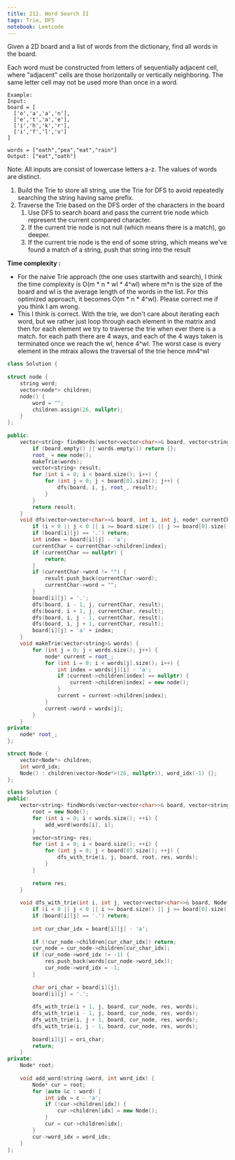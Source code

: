 ```yaml
---
title: 212. Word Search II     
tags: Trie, DFS
notebook: Leetcode
---
```


Given a 2D board and a list of words from the dictionary, find all words in the board.

Each word must be constructed from letters of sequentially adjacent cell, where "adjacent" cells are those horizontally or vertically neighboring. The same letter cell may not be used more than once in a word.

 
```
Example:
Input: 
board = [
  ['o','a','a','n'],
  ['e','t','a','e'],
  ['i','h','k','r'],
  ['i','f','l','v']
]

words = ["oath","pea","eat","rain"]
Output: ["eat","oath"]
 ```

Note:
    All inputs are consist of lowercase letters a-z.
    The values of words are distinct.

1. Build the Trie to store all string, use the Trie for DFS to avoid repeatedly searching the string having same prefix.
2. Traverse the Trie based on the DFS order of the characters in the board
   1. Use DFS to search board and pass the current trie node which represent the current compared character.
   2. If the current trie node is not null (which means there is a match), go deeper.
   3. If the current trie node is the end of some string, which means we've found a match of a string, push that string into the result

**Time complexity :**
- For the naive Trie approach (the one uses startwith and search), I think the time complexity is O(m * n * wl * 4^wl) where m*n is the size of the board and wl is the average length of the words in the list. For this optimized approach, it becomes O(m * n * 4^wl). Please correct me if you think I am wrong.
- This I think is correct. With the trie, we don't care about iterating each word, but we rather just loop through each element in the matrix and then for each element we try to traverse the trie when ever there is a match. for each path there are 4 ways, and each of the 4 ways taken is terminated once we reach the wl, hence 4^wl. The worst case is every element in the mtraix allows the traversal of the trie hence mn4^wl


```C++
class Solution {
    
struct node {
    string word;
    vector<node*> children;
    node() {
        word = "";
        children.assign(26, nullptr);
    }
};
    
public:
    vector<string> findWords(vector<vector<char>>& board, vector<string>& words) {
        if (board.empty() || words.empty()) return {};
        root_ = new node();
        makeTrie(words);
        vector<string> result;
        for (int i = 0; i < board.size(); i++) {
            for (int j = 0; j < board[0].size(); j++) {
                dfs(board, i, j, root_, result);
            }
        }
        return result;
    }
    void dfs(vector<vector<char>>& board, int i, int j, node* currentChar, vector<string> &result) {
        if (i < 0 || j < 0 || i >= board.size() || j >= board[0].size()) return;
        if (board[i][j] == '.') return;
        int index = board[i][j] - 'a';
        currentChar = currentChar->children[index];
        if (currentChar == nullptr) {
            return;
        }
        if (currentChar->word != "") {
            result.push_back(currentChar->word);
            currentChar->word = "";
        }
        board[i][j] = '.';
        dfs(board, i - 1, j, currentChar, result);
        dfs(board, i + 1, j, currentChar, result);
        dfs(board, i, j - 1, currentChar, result);
        dfs(board, i, j + 1, currentChar, result);
        board[i][j] = 'a' + index;
    }
    void makeTrie(vector<string>& words) {
        for (int j = 0; j < words.size(); j++) {
            node* current = root_;
            for (int i = 0; i < words[j].size(); i++) {
                int index = words[j][i] - 'a';
                if (current->children[index] == nullptr) {
                    current->children[index] = new node();
                }
                current = current->children[index];
            }
            current->word = words[j];
        }
    }
private:
    node* root_;
};
```

```c++
struct Node {
    vector<Node*> children;
    int word_idx;
    Node() : children(vector<Node*>(26, nullptr)), word_idx(-1) {};
};

class Solution {
public:
    vector<string> findWords(vector<vector<char>>& board, vector<string>& words) {
        root = new Node();
        for (int i = 0; i < words.size(); ++i) {
            add_word(words[i], i);
        }
        vector<string> res;
        for (int i = 0; i < board.size(); ++i) {
            for (int j = 0; j < board[0].size(); ++j) {
                dfs_with_trie(i, j, board, root, res, words);
            }
        }
        
        return res;
    }
    
    void dfs_with_trie(int i, int j, vector<vector<char>>& board, Node* cur_node, vector<string> &res, vector<string>& words) {
        if (i < 0 || j < 0 || i >= board.size() || j >= board[0].size()) return;
        if (board[i][j] == '.') return;
        
        int cur_char_idx = board[i][j] - 'a';
        
        if (!cur_node->children[cur_char_idx]) return;
        cur_node = cur_node->children[cur_char_idx];
        if (cur_node->word_idx != -1) {
            res.push_back(words[cur_node->word_idx]);
            cur_node->word_idx = -1;
        }
        
        char ori_char = board[i][j];
        board[i][j] = '.';
        
        dfs_with_trie(i + 1, j, board, cur_node, res, words);
        dfs_with_trie(i - 1, j, board, cur_node, res, words);
        dfs_with_trie(i, j + 1, board, cur_node, res, words);
        dfs_with_trie(i, j - 1, board, cur_node, res, words);
        
        board[i][j] = ori_char;
        return;
    }
private:
    Node* root;
    
    void add_word(string &word, int word_idx) {
        Node* cur = root;
        for (auto &c : word) {
            int idx = c - 'a';
            if (!cur->children[idx]) {
                cur->children[idx] = new Node();
            }
            cur = cur->children[idx];
        }
        cur->word_idx = word_idx;
    }
};
```